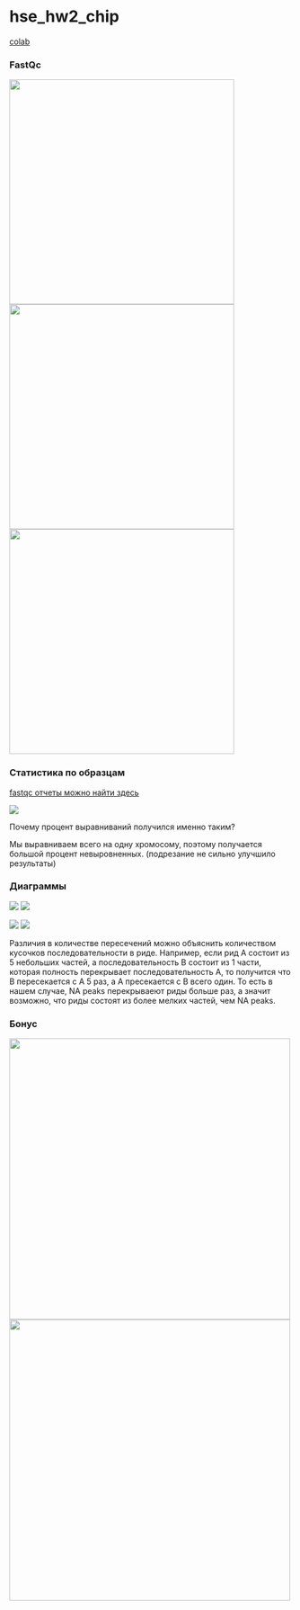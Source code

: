 # hse_hw2_chip

[colab](https://colab.research.google.com/drive/1Ycsdk3-0EGhef3GgxZkByKvkMArD8lne?usp=sharing)

### FastQc
<img src=https://github.com/adriadar/hse_hw2_chip/blob/main/img/awo1.png width="400"> <img src=https://github.com/adriadar/hse_hw2_chip/blob/main/img/awv1.png width="400"> <img src=https://github.com/adriadar/hse_hw2_chip/blob/main/img/rad1.png width="400"> 
### Статистика по образцам
[fastqc отчеты можно найти здесь](https://github.com/adriadar/hse_hw2_chip/tree/main/fastqc)

![](https://github.com/adriadar/hse_hw2_chip/blob/main/img/table.png)

Почему процент выравниваний получился именно таким?

Мы выравниваем всего на одну хромосому, поэтому получается большой процент невыровненных. (подрезание не сильно улучшило результаты)
### Диаграммы

<img src=https://github.com/adriadar/hse_hw2_chip/blob/main/img/Intervene_venn1-1.png>
<img src=https://github.com/adriadar/hse_hw2_chip/blob/main/img/Intervene_venn2-1.png>

![](https://github.com/adriadar/hse_hw2_chip/blob/main/img/Intervene_venn3-1.png)
![](https://github.com/adriadar/hse_hw2_chip/blob/main/img/Intervene_venn4-1.png)

Различия в количестве пересечений можно объяснить количеством кусочков последовательности в риде. Например, если рид A состоит из 5 небольших частей, а последовательность B состоит из 1 части, которая полность перекрывает последовательность A, то получится что B пересекается с A 5 раз, а А пресекается с B всего один. То есть в нашем случае, NA peaks перекрываеют риды больше раз, а значит возможно, что риды состоят из более мелких частей, чем NA peaks.


### Бонус

<img src=https://github.com/adriadar/hse_hw2_chip/blob/main/img/result_fxu.png width="500"> <img src=https://github.com/adriadar/hse_hw2_chip/blob/main/img/result_qcm.png width="500">
